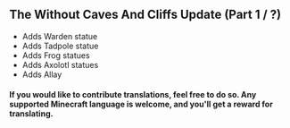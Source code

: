 ## The Without Caves And Cliffs Update (Part 1 / ?)
* Adds Warden statue
* Adds Tadpole statue
* Adds Frog statues
* Adds Axolotl statues
* Adds Allay

#### If you would like to contribute translations, feel free to do so. Any supported Minecraft language is welcome, and you'll get a reward for translating.